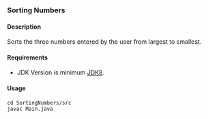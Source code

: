 ### Sorting Numbers
#### Description
Sorts the three numbers entered by the user from largest to smallest.
#### Requirements
- JDK Version is minimum [JDK8](https://www.oracle.com/tr/java/technologies/downloads/).

#### Usage
```
cd SortingNumbers/src
javac Main.java
```
